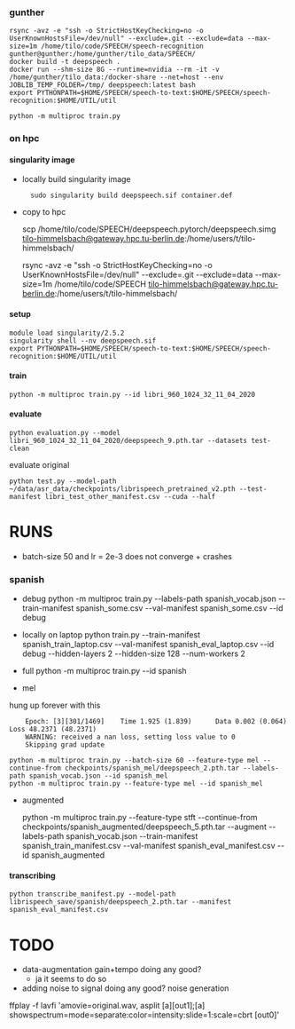 ### gunther

    rsync -avz -e "ssh -o StrictHostKeyChecking=no -o UserKnownHostsFile=/dev/null" --exclude=.git --exclude=data --max-size=1m /home/tilo/code/SPEECH/speech-recognition gunther@gunther:/home/gunther/tilo_data/SPEECH/
    docker build -t deepspeech .
    docker run --shm-size 8G --runtime=nvidia --rm -it -v /home/gunther/tilo_data:/docker-share --net=host --env JOBLIB_TEMP_FOLDER=/tmp/ deepspeech:latest bash
    export PYTHONPATH=$HOME/SPEECH/speech-to-text:$HOME/SPEECH/speech-recognition:$HOME/UTIL/util

    python -m multiproc train.py

### on hpc
#### singularity image

* locally build singularity image

        sudo singularity build deepspeech.sif container.def

* copy to hpc

    scp /home/tilo/code/SPEECH/deepspeech.pytorch/deepspeech.simg tilo-himmelsbach@gateway.hpc.tu-berlin.de:/home/users/t/tilo-himmelsbach/

    rsync -avz -e "ssh -o StrictHostKeyChecking=no -o UserKnownHostsFile=/dev/null" --exclude=.git --exclude=data --max-size=1m /home/tilo/code/SPEECH tilo-himmelsbach@gateway.hpc.tu-berlin.de:/home/users/t/tilo-himmelsbach/

#### setup  
  
    module load singularity/2.5.2
    singularity shell --nv deepspeech.sif
    export PYTHONPATH=$HOME/SPEECH/speech-to-text:$HOME/SPEECH/speech-recognition:$HOME/UTIL/util

#### train 
    python -m multiproc train.py --id libri_960_1024_32_11_04_2020
    
#### evaluate

    python evaluation.py --model libri_960_1024_32_11_04_2020/deepspeech_9.pth.tar --datasets test-clean 

evaluate original 
    
    python test.py --model-path ~/data/asr_data/checkpoints/librispeech_pretrained_v2.pth --test-manifest libri_test_other_manifest.csv --cuda --half

# RUNS

* batch-size 50 and lr = 2e-3 does not converge + crashes


### spanish
* debug
    python -m multiproc train.py --labels-path spanish_vocab.json --train-manifest spanish_some.csv --val-manifest spanish_some.csv --id debug

* locally on laptop
    python train.py --train-manifest spanish_train_laptop.csv --val-manifest spanish_eval_laptop.csv --id debug --hidden-layers 2 --hidden-size 128 --num-workers 2

* full
    python -m multiproc train.py --id spanish
    
* mel

 hung up forever with this 

        Epoch: [3][301/1469]    Time 1.925 (1.839)      Data 0.002 (0.064)      Loss 48.2371 (48.2371)
        WARNING: received a nan loss, setting loss value to 0
        Skipping grad update

    python -m multiproc train.py --batch-size 60 --feature-type mel --continue-from checkpoints/spanish_mel/deepspeech_2.pth.tar --labels-path spanish_vocab.json --id spanish_mel
    python -m multiproc train.py --feature-type mel --id spanish_mel

* augmented

    python -m multiproc train.py --feature-type stft --continue-from checkpoints/spanish_augmented/deepspeech_5.pth.tar --augment --labels-path spanish_vocab.json --train-manifest spanish_train_manifest.csv --val-manifest spanish_eval_manifest.csv --id spanish_augmented

#### transcribing
    
    python transcribe_manifest.py --model-path librispeech_save/spanish/deepspeech_2.pth.tar --manifest spanish_eval_manifest.csv

# TODO
* data-augmentation gain+tempo doing any good?
    * ja it seems to do so
* adding noise to signal doing any good? noise generation


ffplay -f lavfi 'amovie=original.wav, asplit [a][out1];[a] showspectrum=mode=separate:color=intensity:slide=1:scale=cbrt [out0]'